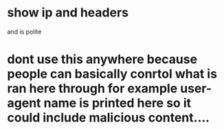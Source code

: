 # show ip and headers

and is polite
# dont use this anywhere because people can basically conrtol what is ran here through for example  user-agent name is printed here so it could include malicious content....
